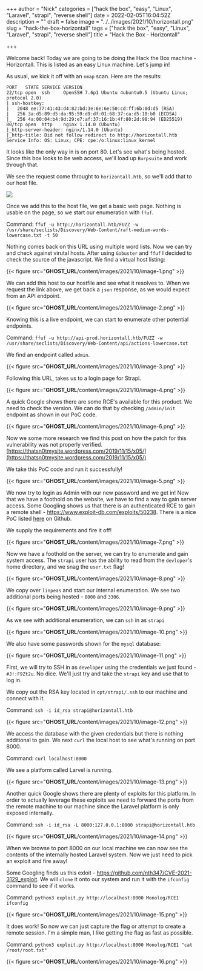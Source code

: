 +++
author = "Nick"
categories = ["hack the box", "easy", "Linux", "Laravel", "strapi", "reverse shell"]
date = 2022-02-05T16:04:52Z
description = ""
draft = false
image = "../../images/2021/10/horizontall.png"
slug = "hack-the-box-horizontall"
tags = ["hack the box", "easy", "Linux", "Laravel", "strapi", "reverse shell"]
title = "Hack the Box - Horizontall"

+++


Welcome back! Today we are going to be doing the Hack the Box machine - Horizontall. This is listed as an easy Linux machine. Let's jump in!

As usual, we kick it off with an `nmap` scan. Here are the results:

```
PORT   STATE SERVICE VERSION
22/tcp open  ssh     OpenSSH 7.6p1 Ubuntu 4ubuntu0.5 (Ubuntu Linux; protocol 2.0)
| ssh-hostkey: 
|   2048 ee:77:41:43:d4:82:bd:3e:6e:6e:50:cd:ff:6b:0d:d5 (RSA)
|   256 3a:d5:89:d5:da:95:59:d9:df:01:68:37:ca:d5:10:b0 (ECDSA)
|_  256 4a:00:04:b4:9d:29:e7:af:37:16:1b:4f:80:2d:98:94 (ED25519)
80/tcp open  http    nginx 1.14.0 (Ubuntu)
|_http-server-header: nginx/1.14.0 (Ubuntu)
|_http-title: Did not follow redirect to http://horizontall.htb
Service Info: OS: Linux; CPE: cpe:/o:linux:linux_kernel
```

It looks like the only way in is on port 80. Let's see what's being hosted. Since this box looks to be web access, we'll load up `Burpsuite` and work through that.

We see the request come throught to `horizontall.htb`, so we'll add that to our host file.

![](/images/2021/10/image.png")

Once we add this to the host file, we get a basic web page. Nothing is usable on the page, so we start our enumeration with `ffuf`.

Command:
`ffuf -u http://horizontall.htb/FUZZ -w /usr/share/seclists/Discovery/Web-Content/raft-medium-words-lowercase.txt -t 50`

Nothing comes back on this URL using multiple word lists. Now we can try and check against virutal hosts. After using `Gobuster` and `ffuf` I decided to check the source of the javascript. We find a virtual host listing:

{{< figure src="__GHOST_URL__/content/images/2021/10/image-1.png" >}}

We can add this host to our hostfile and see what it resolves to. When we request the link above, we get back a `json` response, as we would expect from an API endpoint.

{{< figure src="__GHOST_URL__/content/images/2021/10/image-2.png" >}}

Knowing this is a live endpoint, we can start to enumerate other potential endpoints.

Command:
`ffuf -u http://api-prod.horizontall.htb/FUZZ -w /usr/share/seclists/Discovery/Web-Content/api/actions-lowercase.txt`

We find an endpoint called `admin`.

{{< figure src="__GHOST_URL__/content/images/2021/10/image-3.png" >}}

Following this URL, takes us to a login page for Strapi.

{{< figure src="__GHOST_URL__/content/images/2021/10/image-4.png" >}}

A quick Google shows there are some RCE's available for this product. We need to check the version. We can do that by checking `/admin/init` endpoint as shown in our PoC code.

{{< figure src="__GHOST_URL__/content/images/2021/10/image-6.png" >}}

Now we some more research we find this post  on how the patch for this vulnerability was not properly verified. [https://thatsn0tmysite.wordpress.com/2019/11/15/x05/](https://thatsn0tmysite.wordpress.com/2019/11/15/x05/)

We take this PoC code and run it successfully!

{{< figure src="__GHOST_URL__/content/images/2021/10/image-5.png" >}}

We now try to login as Admin with our new password and we get in! Now that we have a foothold on the website, we have to find a way to gain server access. Some Googling shows us that there is an authenticated RCE to gain a remote shell - https://www.exploit-db.com/exploits/50238. There is a nice PoC listed [here](https://github.com/diego-tella/CVE-2019-19609-EXPLOIT) on Github.

We supply the requirements and fire it off!

{{< figure src="__GHOST_URL__/content/images/2021/10/image-7.png" >}}

Now we have a foothold on the server, we can try to enumerate and gain system access. The `strapi` user has the ability to read from the `devloper`'s home directory, and we snag the `user.txt` flag!

{{< figure src="__GHOST_URL__/content/images/2021/10/image-8.png" >}}

We copy over `linpeas` and start our internal enumeration. We see two additional ports being hosted - `8000` and `3306`.

{{< figure src="__GHOST_URL__/content/images/2021/10/image-9.png" >}}

As we see with additional enumeration, we can `ssh` in as `strapi`

{{< figure src="__GHOST_URL__/content/images/2021/10/image-10.png" >}}

We also have some passwords shown for the `mysql` database:

{{< figure src="__GHOST_URL__/content/images/2021/10/image-11.png" >}}

First, we will try to SSH in as `developer` using the credentials we just found - `#J!:F9Zt2u`. No dice. We'll just try and take the `strapi` key and use that to log in.

We copy out the RSA key located in `opt/strapi/.ssh` to our machine and connect with it.

Command:
`ssh -i id_rsa strapi@horizontall.htb`

{{< figure src="__GHOST_URL__/content/images/2021/10/image-12.png" >}}

We access the database with the given credentials but there is nothing additional to gain. We next `curl` the local host to see what's running on port 8000. 

Command:
`curl localhost:8000`

We see a platform called Larvel is running.

{{< figure src="__GHOST_URL__/content/images/2021/10/image-13.png" >}}

Another quick Google shows there are plenty of exploits for this platform. In order to actually leverage these exploits we need to forward the ports from the remote machine to our machine since the Laravel platform is only exposed internally.

Command:
`ssh -i id_rsa -L 8000:127.0.0.1:8000 strapi@horizontall.htb `

{{< figure src="__GHOST_URL__/content/images/2021/10/image-14.png" >}}

When we browse to port 8000 on our local machine we can now see the contents of the internally hosted Laravel system. Now we just need to pick an exploit and fire away!

Some Googling finds us this exloit - https://github.com/nth347/CVE-2021-3129_exploit. We will `clone` it onto our system and run it with the `ifconfig` command to see if it works.

Command:
`python3 exploit.py http://localhost:8000 Monolog/RCE1 ifconfig`

{{< figure src="__GHOST_URL__/content/images/2021/10/image-15.png" >}}

It does work! So now we can just capture the flag or attempt to create a remote session. I'm a simple man, I like getting the flag as fast as possible.

Command:
`python3 exploit.py http://localhost:8000 Monolog/RCE1 "cat /root/root.txt"`

{{< figure src="__GHOST_URL__/content/images/2021/10/image-16.png" >}}

